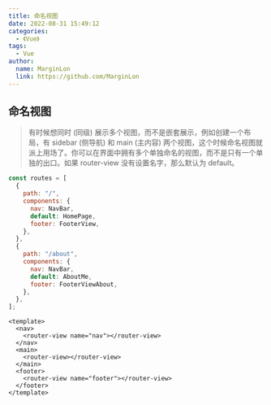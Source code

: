 ```yaml
---
title: 命名视图
date: 2022-08-31 15:49:12
categories: 
  - 《Vue》
tags: 
  - Vue
author: 
  name: MarginLon
  link: https://github.com/MarginLon
---
```


## 命名视图

> 有时候想同时 (同级) 展示多个视图，而不是嵌套展示，例如创建一个布局，有 sidebar (侧导航) 和 main (主内容) 两个视图，这个时候命名视图就派上用场了。你可以在界面中拥有多个单独命名的视图，而不是只有一个单独的出口。如果 router-view 没有设置名字，那么默认为 default。

```js
const routes = [
  {
    path: "/",
    components: {
      nav: NavBar,
      default: HomePage,
      footer: FooterView,
    },
  },
  {
    path: "/about",
    components: {
      nav: NavBar,
      default: AboutMe,
      footer: FooterViewAbout,
    },
  },
];

```

```Vue
<template>
  <nav>
    <router-view name="nav"></router-view>
  </nav>
  <main>
    <router-view></router-view>
  </main>
  <footer>
    <router-view name="footer"></router-view>
  </footer>
</template>
```
